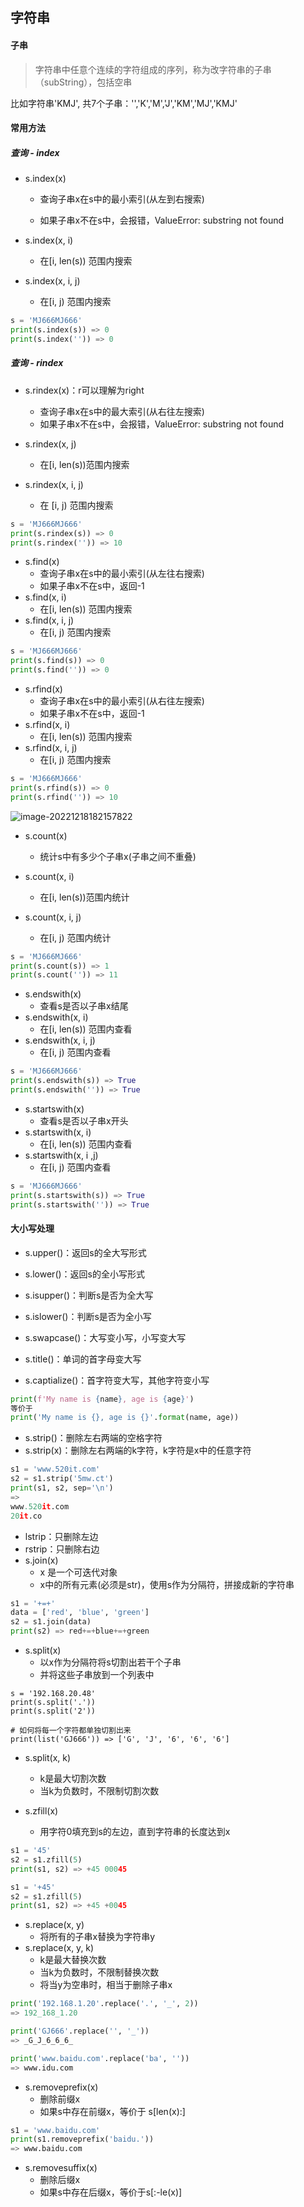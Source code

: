 ## 字符串

#### 子串

> 字符串中任意个连续的字符组成的序列，称为改字符串的子串（subString），包括空串

比如字符串'KMJ', 共7个子串：'','K','M','J','KM','MJ','KMJ'

#### 常用方法

##### 查询 - index

* s.index(x)

  * 查询子串x在s中的最小索引(从左到右搜索)

  * 如果子串x不在s中，会报错，ValueError: substring not found

* s.index(x, i)
  * 在[i, len(s)) 范围内搜索
* s.index(x, i, j)
  * 在[i, j) 范围内搜索

```python
s = 'MJ666MJ666'
print(s.index(s)) => 0
print(s.index('')) => 0
```

##### 查询 - rindex

* s.rindex(x)：r可以理解为right
  * 查询子串x在s中的最大索引(从右往左搜索)
  * 如果子串x不在s中，会报错，ValueError: substring not found

* s.rindex(x, j)
  * 在[i, len(s))范围内搜索
* s.rindex(x, i, j)
  * 在 [i, j) 范围内搜索

```python
s = 'MJ666MJ666'
print(s.rindex(s)) => 0
print(s.rindex('')) => 10
```

* s.find(x)
  * 查询子串x在s中的最小索引(从左往右搜索)
  * 如果子串x不在s中，返回-1
* s.find(x, i)
  * 在[i, len(s)) 范围内搜索
* s.find(x, i, j)
  * 在[i, j) 范围内搜索

```python
s = 'MJ666MJ666'
print(s.find(s)) => 0
print(s.find('')) => 0
```
* s.rfind(x)
  * 查询子串x在s中的最小索引(从右往左搜索)
  * 如果子串x不在s中，返回-1
* s.rfind(x, i)
  * 在[i, len(s)) 范围内搜索
* s.rfind(x, i, j)
  * 在[i, j) 范围内搜索

```python
s = 'MJ666MJ666'
print(s.rfind(s)) => 0
print(s.rfind('')) => 10
```

![image-20221218182157822](/Users/guojie/Notes/Python/images/字符串01.png)

*  s.count(x)
   *  统计s中有多少个子串x(子串之间不重叠)

*  s.count(x, i)
   *  在[i, len(s))范围内统计

*  s.count(x, i, j)
   *  在[i, j) 范围内统计


```python
s = 'MJ666MJ666'
print(s.count(s)) => 1
print(s.count('')) => 11
```

* s.endswith(x)
  * 查看s是否以子串x结尾
* s.endswith(x, i)
  * 在[i, len(s)) 范围内查看
* s.endswith(x, i, j)
  * 在[i, j) 范围内查看

```python
s = 'MJ666MJ666'
print(s.endswith(s)) => True
print(s.endswith('')) => True
```

* s.startswith(x)
  * 查看s是否以子串x开头
* s.startswith(x, i)
  * 在[i, len(s))  范围内查看
* s.startswith(x, i ,j)
  * 在[i, j) 范围内查看

```python
s = 'MJ666MJ666'
print(s.startswith(s)) => True
print(s.startswith('')) => True
```

#### 大小写处理

* s.upper()：返回s的全大写形式
* s.lower()：返回s的全小写形式
* s.isupper()：判断s是否为全大写
* s.islower()：判断s是否为全小写
* s.swapcase()：大写变小写，小写变大写
* s.title()：单词的首字母变大写

* s.captialize()：首字符变大写，其他字符变小写

```python
print(f'My name is {name}, age is {age}')
等价于
print('My name is {}, age is {}'.format(name, age))
```

* s.strip()：删除左右两端的空格字符
* s.strip(x)：删除左右两端的k字符，k字符是x中的任意字符

```python
s1 = 'www.520it.com'
s2 = s1.strip('5mw.ct')
print(s1, s2, sep='\n')
=>
www.520it.com
20it.co
```

* lstrip：只删除左边
* rstrip：只删除右边
* s.join(x)
  * x 是一个可迭代对象
  * x中的所有元素(必须是str)，使用s作为分隔符，拼接成新的字符串

```python
s1 = '+=+'
data = ['red', 'blue', 'green']
s2 = s1.join(data)
print(s2) => red+=+blue+=+green
```

* s.split(x)
  * 以x作为分隔符将s切割出若干个子串
  * 并将这些子串放到一个列表中

``` => sdfsdfsdfpython
s = '192.168.20.48'
print(s.split('.'))
print(s.split('2'))

# 如何将每一个字符都单独切割出来
print(list('GJ666')) => ['G', 'J', '6', '6', '6']
```

* s.split(x, k)
  * k是最大切割次数
  * 当k为负数时，不限制切割次数

* s.zfill(x)
  * 用字符0填充到s的左边，直到字符串的长度达到x

```python
s1 = '45'
s2 = s1.zfill(5)
print(s1, s2) => +45 00045
```

```python
s1 = '+45'
s2 = s1.zfill(5)
print(s1, s2) => +45 +0045
```

* s.replace(x, y)
  * 将所有的子串x替换为字符串y
* s.replace(x, y, k)
  * k是最大替换次数
  * 当k为负数时，不限制替换次数
  * 将当y为空串时，相当于删除子串x
```python
print('192.168.1.20'.replace('.', '_', 2))
=> 192_168_1.20
```

```python
print('GJ666'.replace('', '_'))
=> _G_J_6_6_6_
```

```python
print('www.baidu.com'.replace('ba', ''))
=> www.idu.com
```

* s.removeprefix(x)
  * 删除前缀x
  * 如果s中存在前缀x，等价于 s[len(x):]

```python
s1 = 'www.baidu.com'
print(s1.removeprefix('baidu.'))
=> www.baidu.com
```

* s.removesuffix(x)
  * 删除后缀x
  * 如果s中存在后缀x，等价于s[:-le(x)]
